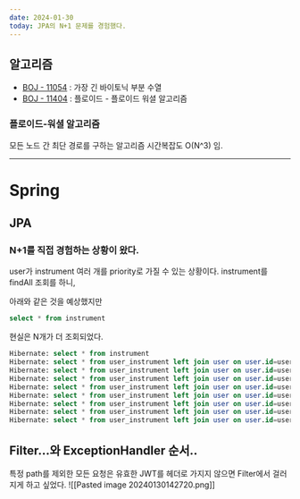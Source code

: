 ```yaml
---
date: 2024-01-30
today: JPA의 N+1 문제를 경험했다.
---
```

## 알고리즘
- [BOJ - 11054](https://www.acmicpc.net/problem/11054) : 가장 긴 바이토닉 부분 수열
- [BOJ - 11404](https://www.acmicpc.net/problem/11404) : 플로이드 - 플로이드 워셜 알고리즘

### 플로이드-워셜 알고리즘
모든 노드 간 최단 경로를 구하는 알고리즘
시간복잡도 O(N^3) 임.



---

# Spring
## JPA

### N+1를 직접 경험하는 상황이 왔다.

user가 instrument 여러 개를 priority로 가질 수 있는 상황이다.
instrument를 findAll 조회를 하니, 

아래와 같은 것을 예상했지만
```sql
select * from instrument
```

현실은 N개가 더 조회되었다.
```sql
Hibernate: select * from instrument
Hibernate: select * from user_instrument left join user on user.id=user_id where instrument_id=?
Hibernate: select * from user_instrument left join user on user.id=user_id where instrument_id=?
Hibernate: select * from user_instrument left join user on user.id=user_id where instrument_id=?
Hibernate: select * from user_instrument left join user on user.id=user_id where instrument_id=?
Hibernate: select * from user_instrument left join user on user.id=user_id where instrument_id=?
Hibernate: select * from user_instrument left join user on user.id=user_id where instrument_id=?
Hibernate: select * from user_instrument left join user on user.id=user_id where instrument_id=?
Hibernate: select * from user_instrument left join user on user.id=user_id where instrument_id=?
```


## Filter...와 ExceptionHandler 순서.. 

특정 path를 제외한 모든 요청은 유효한 JWT를 헤더로 가지지 않으면 Filter에서 걸러지게 하고 싶었다.
![[Pasted image 20240130142720.png]]